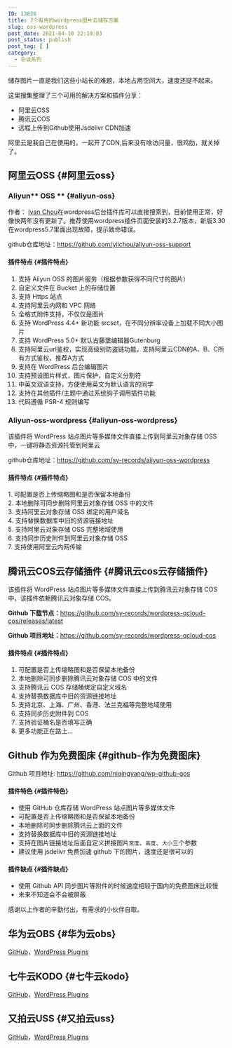 ```yaml
---
ID: 13828
title: 7个有用的wordpress图片云储存方案
slug: oss-wordpress
post_date: 2021-04-10 22:19:03
post_status: publish
post_tag: [ ]
category:
  - 杂谈系列
---
```

<!-- wp:paragraph -->

储存图片一直是我们这些小站长的难题，本地占用空间大，速度还提不起来。

<!-- /wp:paragraph -->

<!-- wp:paragraph -->

这里搜集整理了三个可用的解决方案和插件分享：

<!-- /wp:paragraph -->

<!-- wp:list {"textColor":"white","gradient":"vivid-cyan-blue-to-vivid-purple"} -->

<ul class="has-white-color has-vivid-cyan-blue-to-vivid-purple-gradient-background has-text-color has-background">
  <li>
    阿里云OSS
  </li>
  <li>
    腾讯云COS
  </li>
  <li>
    远程上传到Github使用Jsdelivr CDN加速
  </li>
</ul>

<!-- /wp:list -->

<!-- wp:paragraph -->

阿里云是我自己在使用的，一起开了CDN,后来没有啥访问量，很鸡肋，就关掉了。

<!-- /wp:paragraph -->

<!-- wp:heading -->

## 阿里云OSS {#阿里云oss}

<!-- /wp:heading -->

<!-- wp:heading {"level":3} -->

### Aliyun** OSS ** {#aliyun-oss}

<!-- /wp:heading -->

<!-- wp:paragraph -->

作者： <a href="https://yii.im/" target="_blank" rel="nofollow noopener" data-schema-attribute="">Ivan Chou</a>在wordpress后台插件库可以直接搜索到，目前使用正常，好像快两年没有更新了。推荐使用wordpress插件页面安装的3.2.7版本，新版3.30在wordpress5.7里面出现故障，提示致命错误。

<!-- /wp:paragraph -->

<!-- wp:paragraph -->

github仓库地址：<a href="https://github.com/yiichou/aliyun-oss-support" target="_blank" rel="noopener" data-schema-attribute="">https://github.com/yiichou/aliyun-oss-support</a>

<!-- /wp:paragraph -->

<!-- wp:heading {"level":4} -->

#### 插件特点 {#插件特点}

<!-- /wp:heading -->

<!-- wp:list {"ordered":true,"backgroundColor":"vivid-cyan-blue","textColor":"white"} -->

<ol class="has-white-color has-vivid-cyan-blue-background-color has-text-color has-background">
  <li>
    支持 Aliyun OSS 的图片服务（根据参数获得不同尺寸的图片）
  </li>
  <li>
    自定义文件在 Bucket 上的存储位置
  </li>
  <li>
    支持 Https 站点
  </li>
  <li>
    支持阿里云内网和 VPC 网络
  </li>
  <li>
    全格式附件支持，不仅仅是图片
  </li>
  <li>
    支持 WordPress 4.4+ 新功能 srcset，在不同分辨率设备上加载不同大小图片
  </li>
  <li>
    支持 WordPress 5.0+ 默认古藤堡编辑器Gutenburg
  </li>
  <li>
    支持阿里云url鉴权，实现高级别防盗链功能，支持阿里云CDN的A、B、C所有方式鉴权，推荐A方式
  </li>
  <li>
    支持在 WordPress 后台编辑图片
  </li>
  <li>
    支持预设图片样式，图片保护，自定义分割符
  </li>
  <li>
    中英文双语支持，方便使用英文为默认语言的同学
  </li>
  <li>
    支持在其他插件/主题中通过系统钩子调用插件功能
  </li>
  <li>
    代码遵循 PSR-4 规则编写
  </li>
</ol>

<!-- /wp:list -->

<!-- wp:heading {"level":3} -->

### Aliyun-oss-wordpress {#aliyun-oss-wordpress}

<!-- /wp:heading -->

<!-- wp:paragraph -->

该插件将 WordPress 站点图片等多媒体文件直接上传到阿里云对象存储 OSS 中，一键将静态资源托管到阿里云

<!-- /wp:paragraph -->

<!-- wp:paragraph -->

github仓库地址：<a href="https://github.com/sy-records/aliyun-oss-wordpress" target="_blank" rel="nofollow noopener" data-schema-attribute="">https://github.com/sy-records/aliyun-oss-wordpress</a>

<!-- /wp:paragraph -->

<!-- wp:heading {"level":4} -->

#### 插件特点 {#插件特点}

<!-- /wp:heading -->

<!-- wp:paragraph {"backgroundColor":"vivid-cyan-blue","textColor":"white"} -->

<p class="has-white-color has-vivid-cyan-blue-background-color has-text-color has-background">
  1. 可配置是否上传缩略图和是否保留本地备份<br />2. 本地删除可同步删除阿里云对象存储 OSS 中的文件<br />3. 支持阿里云对象存储 OSS 绑定的用户域名<br />4. 支持替换数据库中旧的资源链接地址<br />5. 支持阿里云对象存储 OSS 完整地域使用<br />6. 支持同步历史附件到阿里云对象存储 OSS<br />7. 支持使用阿里云内网传输
</p>

<!-- /wp:paragraph -->

<!-- wp:heading -->

## 腾讯云COS云存储插件 {#腾讯云cos云存储插件}

<!-- /wp:heading -->

<!-- wp:paragraph -->

该插件将 WordPress 站点图片等多媒体文件直接上传到腾讯云对象存储 COS 中，该插件依赖腾讯云对象存储 COS。

<!-- /wp:paragraph -->

<!-- wp:paragraph -->

**Github 下载节点：**<a href="https://github.com/sy-records/wordpress-qcloud-cos/releases/latest" target="_blank" rel="noopener" data-schema-attribute="">https://github.com/sy-records/wordpress-qcloud-cos/releases/latest</a>

<!-- /wp:paragraph -->

<!-- wp:paragraph -->

**Github 项目地址：**<a href="https://github.com/sy-records/wordpress-qcloud-cos" target="_blank" rel="noopener" data-schema-attribute="">https://github.com/sy-records/wordpress-qcloud-cos</a>

<!-- /wp:paragraph -->

<!-- wp:heading {"level":4} -->

#### 插件特点 {#插件特点}

<!-- /wp:heading -->

<!-- wp:list {"ordered":true,"backgroundColor":"vivid-cyan-blue","textColor":"white"} -->

<ol class="has-white-color has-vivid-cyan-blue-background-color has-text-color has-background">
  <li>
    可配置是否上传缩略图和是否保留本地备份
  </li>
  <li>
    本地删除可同步删除腾讯云对象存储 COS 中的文件
  </li>
  <li>
    支持腾讯云 COS 存储桶绑定自定义域名
  </li>
  <li>
    支持替换数据库中旧的资源链接地址
  </li>
  <li>
    支持北京、上海、广州、香港、法兰克福等完整地域使用
  </li>
  <li>
    支持同步历史附件到 COS
  </li>
  <li>
    支持验证桶名是否填写正确
  </li>
  <li>
    更多功能正在路上…
  </li>
</ol>

<!-- /wp:list -->

<!-- wp:heading -->

## Github 作为免费图床 {#github-作为免费图床}

<!-- /wp:heading -->

<!-- wp:paragraph -->

Github 项目地址: <a class="wp-editor-md-post-content-link" title="https://github.com/niqingyang/wp-github-gos" href="https://github.com/niqingyang/wp-github-gos" target="_blank" rel="nofollow noopener" data-schema-attribute="">https://github.com/niqingyang/wp-github-gos</a>

<!-- /wp:paragraph -->

<!-- wp:heading {"level":4} -->

#### 插件特色 {#插件特色}

<!-- /wp:heading -->

<!-- wp:list {"backgroundColor":"vivid-cyan-blue","textColor":"white"} -->

<ul class="has-white-color has-vivid-cyan-blue-background-color has-text-color has-background">
  <li>
    使用 GitHub 仓库存储 WordPress 站点图片等多媒体文件
  </li>
  <li>
    可配置是否上传缩略图和是否保留本地备份
  </li>
  <li>
    本地删除可同步删除腾讯云上面的文件
  </li>
  <li>
    支持替换数据库中旧的资源链接地址
  </li>
  <li>
    支持在图片链接地址后面自定义拼接图片<code>宽度</code>、<code>高度</code>、<code>大小</code>三个参数
  </li>
  <li>
    建议使用 jsdelivr 免费加速 github 下的图片，速度还是很可以的
  </li>
</ul>

<!-- /wp:list -->

<!-- wp:heading {"level":4} -->

#### 插件缺点 {#插件缺点}

<!-- /wp:heading -->

<!-- wp:list -->

*   使用 Github API 同步图片等附件的时候速度相较于国内的免费图床比较慢
*   未来不知道会不会被屏蔽

<!-- /wp:list -->

<!-- wp:paragraph -->

感谢以上作者的辛勤付出，有需求的小伙伴自取。

<!-- /wp:paragraph -->

<!-- wp:heading -->

## 华为云OBS {#华为云obs}

<!-- /wp:heading -->

<!-- wp:paragraph -->

<a href="https://github.com/sy-records/huaweicloud-obs-wordpress" target="_blank" rel="noopener">GitHub</a>，<a href="https://wordpress.org/plugins/obs-huaweicloud" target="_blank" rel="noopener">WordPress Plugins</a>

<!-- /wp:paragraph -->

<!-- wp:heading -->

## 七牛云KODO {#七牛云kodo}

<!-- /wp:heading -->

<!-- wp:paragraph -->

<a href="https://github.com/sy-records/qiniu-kodo-wordpress" target="_blank" rel="noopener">GitHub</a>，<a href="https://wordpress.org/plugins/kodo-qiniu" target="_blank" rel="noopener">WordPress Plugins</a>

<!-- /wp:paragraph -->

<!-- wp:heading -->

## 又拍云USS {#又拍云uss}

<!-- /wp:heading -->

<!-- wp:paragraph -->

<a href="https://github.com/sy-records/upyun-uss-wordpress" target="_blank" rel="noopener">GitHub</a>，<a href="https://wordpress.org/plugins/uss-upyun" target="_blank" rel="noopener">WordPress Plugins</a>

<!-- /wp:paragraph -->